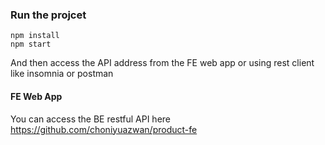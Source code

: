 ### Run the projcet

```
npm install
npm start
```

And then access the API address from the FE web app or using rest client like insomnia or postman

#### FE Web App
You can access the BE restful API here https://github.com/choniyuazwan/product-fe
